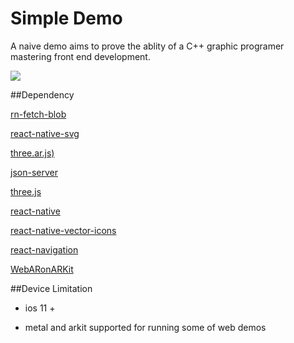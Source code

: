 # Simple Demo

A naive demo aims to prove the ablity of a C++ graphic programer mastering front end development.

![](https://github.com/xu-xionglong/MyDemo/blob/master/ezgif-4-2731c3a75f68.gif)

##Dependency

[rn-fetch-blob](https://github.com/joltup/rn-fetch-blob)

[react-native-svg](https://github.com/react-native-community/react-native-svg)

[three.ar.js)](https://github.com/google-ar/three.ar.js)

[json-server](https://github.com/typicode/json-server)

[three.js](https://github.com/mrdoob/three.js)

[react-native](https://github.com/facebook/react-native)

[react-native-vector-icons](https://github.com/oblador/react-native-vector-icons)

[react-navigation](https://github.com/react-navigation/react-navigation)

[WebARonARKit](https://github.com/google-ar/WebARonARKit)

##Device Limitation

- ios 11 + 

- metal and arkit supported for running some of web demos